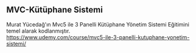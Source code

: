## MVC-Kütüphane Sistemi
Murat Yücedağ'ın Mvc5 ile 3 Panelli Kütüphane Yönetim Sistemi Eğitimini temel alarak kodlanmıştır. <br> 
https://www.udemy.com/course/mvc5-ile-3-panelli-kutuphane-yonetim-sistemi/
